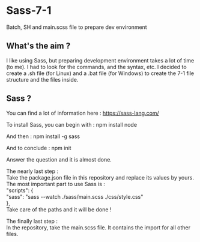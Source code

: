 # Sass-7-1
Batch, SH and main.scss file to prepare dev environment

## What's the aim ?  
I like using Sass, but preparing development environment takes a lot of time (to me).
I had to look for the commands, and the syntax, etc.
I decided to create a .sh file (for Linux) and a .bat file (for Windows) to create the 7-1 file structure and the files inside.

## Sass ?
You can find a lot of information here : https://sass-lang.com/

To install Sass, you can begin with : 
npm install node

And then :
npm install -g sass

And to conclude :
npm init

Answer the question and it is almost done.

The nearly last step :  
Take the package.json file in this repository and replace its values by yours.  
The most important part to use Sass is :  
  "scripts": {  
    "sass": "sass --watch ./sass/main.scss ./css/style.css"  
     },  
Take care of the paths and it will be done !

The finally last step :   
In the repository, take the main.scss file. It contains the import for all other files.
